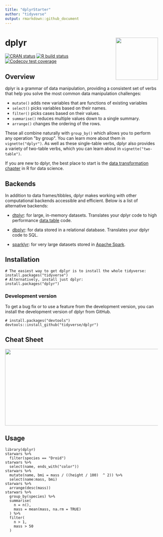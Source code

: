 ```yaml
---
title: "dplyrStarter"
author: "tidyverse"
output: rmarkdown::github_document
---
```


# dplyr <a href='https://dplyr.tidyverse.org'><img src='man/figures/logo.png' align="right" height="139" /></a>

<!-- badges: start -->
[![CRAN status](https://www.r-pkg.org/badges/version/dplyr)](https://cran.r-project.org/package=dplyr)
[![R build status](https://github.com/tidyverse/dplyr/workflows/R-CMD-check/badge.svg)](https://github.com/tidyverse/dplyr/actions?workflow=R-CMD-check)
[![Codecov test coverage](https://codecov.io/gh/tidyverse/dplyr/branch/main/graph/badge.svg)](https://app.codecov.io/gh/tidyverse/dplyr?branch=main)
<!-- badges: end -->

## Overview

dplyr is a grammar of data manipulation, providing a consistent set of verbs that help you solve the most common data manipulation challenges:

* `mutate()` adds new variables that are functions of existing variables
* `select()` picks variables based on their names.
* `filter()` picks cases based on their values.
* `summarise()` reduces multiple values down to a single summary.
* `arrange()` changes the ordering of the rows.

These all combine naturally with `group_by()` which allows you to perform any operation "by group". You can learn more about them in `vignette("dplyr")`. As well as these single-table verbs, dplyr also provides a variety of two-table verbs, which you can learn about in `vignette("two-table")`.

If you are new to dplyr, the best place to start is the [data transformation chapter](https://r4ds.had.co.nz/transform.html) in R for data science.

## Backends

In addition to data frames/tibbles, dplyr makes working with other computational backends accessible and efficient. Below is a list of alternative backends:

- [dtplyr](https://dtplyr.tidyverse.org/): for large, in-memory datasets. 
  Translates your dplyr code to high performance 
  [data.table](https://rdatatable.gitlab.io/data.table/) code.

- [dbplyr](https://dbplyr.tidyverse.org/): for data stored in a relational 
  database. Translates your dplyr code to SQL.

- [sparklyr](https://spark.rstudio.com): for very large datasets stored in 
  [Apache Spark](https://spark.apache.org).

## Installation

```{r, eval = FALSE}
# The easiest way to get dplyr is to install the whole tidyverse:
install.packages("tidyverse")
# Alternatively, install just dplyr:
install.packages("dplyr")
```

### Development version

To get a bug fix or to use a feature from the development version, you can install 
the development version of dplyr from GitHub.

```{r, eval = FALSE}
# install.packages("devtools")
devtools::install_github("tidyverse/dplyr")
```

## Cheat Sheet

<a href="https://github.com/rstudio/cheatsheets/blob/main/data-transformation.pdf"><img src="https://raw.githubusercontent.com/rstudio/cheatsheets/main/pngs/thumbnails/data-transformation-cheatsheet-thumbs.png" width="630" height="252"/></a>  

## Usage

```{r, message = FALSE}
library(dplyr)
starwars %>% 
  filter(species == "Droid")
starwars %>% 
  select(name, ends_with("color"))
starwars %>% 
  mutate(name, bmi = mass / ((height / 100)  ^ 2)) %>%
  select(name:mass, bmi)
starwars %>% 
  arrange(desc(mass))
starwars %>%
  group_by(species) %>%
  summarise(
    n = n(),
    mass = mean(mass, na.rm = TRUE)
  ) %>%
  filter(
    n > 1,
    mass > 50
  )
```
